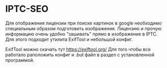 # IPTC-SEO
Для отображения лицензии при поиске картинок в google необходимо специальным образом подготовить изображения. 
Лицензию и прочую информацию очень удобно "зашивать" прямо в изображение в IPTC. Для этого подходит утилита ExifTool и небольшой конфиг.

ExifTool можно скачать тут https://exiftool.org/
Для того чтобы все работало раположить конфиг и .but файл в раздел с установленной программой.
